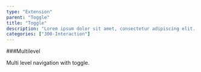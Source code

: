 ```yaml
---
type: "Extension"
parent: "Toggle"
title: "Toggle"
description: "Lorem ipsum dolor sit amet, consectetur adipiscing elit. Nunc tempus laoreet leo sit amet iaculis."
categories: ["300-Interaction"]
---
```


###Multilevel

Multi level navigation with toggle.

<demo>
  <demovanilla src="demos/inline/demos/toggle/multilevel">
  </demovanilla>
</demo>
